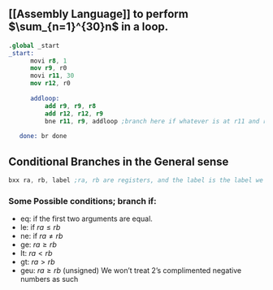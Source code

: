 ## [[Assembly Language]] to perform $\sum_{n=1}^{30}n$ in a loop.

```nasm
.global _start
_start:
      movi r8, 1
	  mov r9, r0
	  movi r11, 30
	  mov r12, r0
	  
	  addloop:
		  add r9, r9, r8
		  add r12, r12, r9
		  bne r11, r9, addloop ;branch here if whatever is at r11 and r9 are not equal.
		  
   done: br done
```

## Conditional Branches in the General sense

```nasm
bxx ra, rb, label ;ra, rb are registers, and the label is the label we branch to if the xx condition is met
```

### Some Possible conditions; branch if:

- eq: if the first two arguments are equal.
- le: if $ra\leq rb$
- ne: if $ra\neq rb$
- ge: $ra\geq rb$
- lt: $ra\lt rb$
- gt: $ra\gt rb$
- geu: $ra\geq rb\text{ (unsigned)}$ We won’t treat 2’s complimented negative numbers as such